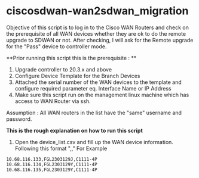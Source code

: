 # ciscosdwan-wan2sdwan_migration
Objective of this script is to log in to the Cisco WAN Routers and check on the prerequisite of all WAN devices whether they are ok to do the remote upgrade to SDWAN or not. After checking, I will ask for the Remote upgrade for the "Pass" device to controller mode. 

**Prior running this script this is the prerequisite : **
1. Upgrade controller to 20.3.x and above
2. Configure Device Template for the Branch Devices
3. Attached the serial number of the WAN devices to the template and configure required parameter eq. Interface Name or IP Address
4. Make sure this script run on the management linux machine which has access to WAN Router via ssh.

Assumption :
All WAN routers in the list have the "same" username and password.

**This is the rough explanation on how to run this script**
1. Open the device_list.csv and fill up the WAN device information. Following this format "<IP Address>,<Serial Number>,<Device Model>"
For Example
```
10.68.116.133,FGL2303129J,C1111-4P
10.68.116.134,FGL2303129Y,C1111-4P
10.68.116.135,FGL2303129Y,C1111-4P
```

